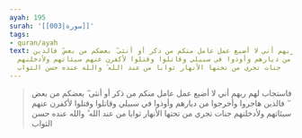 ```yaml
---
ayah: 195
surah: '[[003|سورة]]'
tags:
- quran/ayah
text: فاستجاب لهم ربهم أني لا أضيع عمل عامل منكم من ذكر أو أنثى ۖ بعضكم من بعض ۖ فالذين
  هاجروا وأخرجوا من ديارهم وأوذوا في سبيلي وقاتلوا وقتلوا لأكفرن عنهم سيئاتهم ولأدخلنهم
  جنات تجري من تحتها الأنهار ثوابا من عند الله ۗ والله عنده حسن الثواب
---
```

> فاستجاب لهم ربهم أني لا أضيع عمل عامل منكم من ذكر أو أنثى ۖ بعضكم من بعض ۖ فالذين هاجروا وأخرجوا من ديارهم وأوذوا في سبيلي وقاتلوا وقتلوا لأكفرن عنهم سيئاتهم ولأدخلنهم جنات تجري من تحتها الأنهار ثوابا من عند الله ۗ والله عنده حسن الثواب
